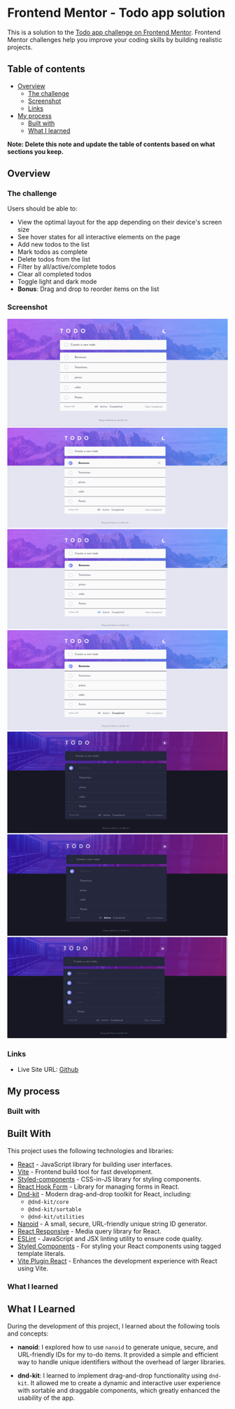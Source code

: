 # Frontend Mentor - Todo app solution

This is a solution to the [Todo app challenge on Frontend Mentor](https://www.frontendmentor.io/challenges/todo-app-Su1_KokOW). Frontend Mentor challenges help you improve your coding skills by building realistic projects.

## Table of contents

- [Overview](#overview)
  - [The challenge](#the-challenge)
  - [Screenshot](#screenshot)
  - [Links](#links)
- [My process](#my-process)
  - [Built with](#built-with)
  - [What I learned](#what-i-learned)

**Note: Delete this note and update the table of contents based on what sections you keep.**

## Overview

### The challenge

Users should be able to:

- View the optimal layout for the app depending on their device's screen size
- See hover states for all interactive elements on the page
- Add new todos to the list
- Mark todos as complete
- Delete todos from the list
- Filter by all/active/complete todos
- Clear all completed todos
- Toggle light and dark mode
- **Bonus**: Drag and drop to reorder items on the list

### Screenshot

![](./public/screenshots/1.png)
![](./public/screenshots/2.png)
![](./public/screenshots/3.png)
![](./public/screenshots/4.png)
![](./public/screenshots/5.png)
![](./public/screenshots/6.png)
![](./public/screenshots/7.png)

### Links

- Live Site URL: [Github](https://tamar86.github.io/todo-app/)

## My process

### Built with

## Built With

This project uses the following technologies and libraries:

- [React](https://reactjs.org/) - JavaScript library for building user interfaces.
- [Vite](https://vitejs.dev/) - Frontend build tool for fast development.
- [Styled-components](https://styled-components.com/) - CSS-in-JS library for styling components.
- [React Hook Form](https://react-hook-form.com/) - Library for managing forms in React.
- [Dnd-kit](https://dndkit.com/) - Modern drag-and-drop toolkit for React, including:
  - `@dnd-kit/core`
  - `@dnd-kit/sortable`
  - `@dnd-kit/utilities`
- [Nanoid](https://github.com/ai/nanoid) - A small, secure, URL-friendly unique string ID generator.
- [React Responsive](https://github.com/yocontra/react-responsive) - Media query library for React.
- [ESLint](https://eslint.org/) - JavaScript and JSX linting utility to ensure code quality.
- [Styled Components](https://styled-components.com/) - For styling your React components using tagged template literals.
- [Vite Plugin React](https://vitejs.dev/plugins/) - Enhances the development experience with React using Vite.

### What I learned

## What I Learned

During the development of this project, I learned about the following tools and concepts:

- **nanoid**: I explored how to use `nanoid` to generate unique, secure, and URL-friendly IDs for my to-do items. It provided a simple and efficient way to handle unique identifiers without the overhead of larger libraries.

- **dnd-kit**: I learned to implement drag-and-drop functionality using `dnd-kit`. It allowed me to create a dynamic and interactive user experience with sortable and draggable components, which greatly enhanced the usability of the app.
